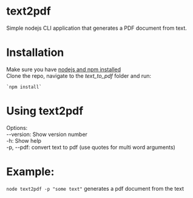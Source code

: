 # text2pdf

Simple nodejs CLI application that generates a PDF document from text.

# Installation
Make sure you have [nodejs and npm installed](https://nodejs.org/en/download/)  
Clone the repo, navigate to the *text_to_pdf* folder and run:  
    
    `npm install`
    
# Using text2pdf
Options:  
--version: Show version number   
-h: Show help  
-p, --pdf: convert text to pdf (use quotes for multi word arguments)

# Example:
`node text2pdf -p "some text"`  generates a pdf document from the text
